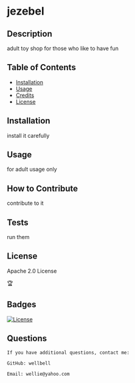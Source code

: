 # jezebel
  
  ## Description

  adult toy shop for those who like to have fun
  
  ## Table of Contents 
  
  - [Installation](#installation)
  - [Usage](#usage)
  - [Credits](#credits)
  - [License](#license)

  ## Installation

  install it carefully
  
  ## Usage
  
  for adult usage only

  ## How to Contribute

  contribute to it 

  ## Tests
  
  run them

  ## License
  
  Apache 2.0 License
  
  🏆 
  
  ## Badges
  
  [![License](https://img.shields.io/badge/License-Apache%202.0-blue.svg)](https://opensource.org/licenses/Apache-2.0)
  
 
  ## Questions
  
    If you have additional questions, contact me:

    GitHub: wellbell

    Email: wellie@yahoo.com

